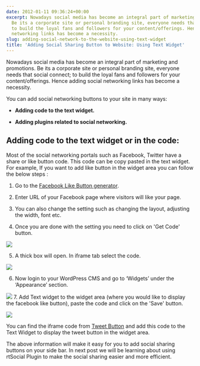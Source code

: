 ```yaml
---
date: 2012-01-11 09:36:24+00:00
excerpt: Nowadays social media has become an integral part of marketing and promotions.
  Be its a corporate site or personal branding site, everyone needs that social connect;
  to build the loyal fans and followers for your content/offerings. Hence adding social
  networking links has become a necessity.
slug: adding-social-network-to-the-website-using-text-widget
title: 'Adding Social Sharing Button to Website: Using Text Widget'
---
```


Nowadays social media has become an integral part of marketing and promotions. Be its a corporate site or personal branding site, everyone needs that social connect; to build the loyal fans and followers for your content/offerings. Hence adding social networking links has become a necessity.

You can add social networking buttons to your site in many ways:



	
  * **Adding code to the text widget.**

	
  * **Adding plugins related to social networking.**




## Adding code to the text widget or in the code:


Most of the social networking portals such as Facebook, Twitter have a share or like button code. This code can be copy pasted in the text widget. For example, If you want to add like button in the widget area you can follow the below steps :


1. Go to the [Facebook Like Button generator](http://developers.facebook.com/docs/reference/plugins/like/).




2. Enter URL of your Facebook page where visitors will like your page.




3. You can also change the setting such as changing the layout, adjusting the width, font etc.




4. Once you are done with the setting you need to click on 'Get Code' button.




[![](https://rtcamp.com/wp-content/uploads/2012/01/URL3.jpg)](https://rtcamp.com/wp-content/uploads/2012/01/URL3.jpg)




5. A thick box will open. In iframe tab select the code.




[![](https://rtcamp.com/wp-content/uploads/2012/01/code.jpg)](https://rtcamp.com/wp-content/uploads/2012/01/code.jpg)




6. Now login to your WordPress CMS and go to ‘Widgets’ under the ‘Appearance’ section.




[![](https://rtcamp.com/wp-content/uploads/2012/01/widget.jpg)](https://rtcamp.com/wp-content/uploads/2012/01/widget.jpg)
7. Add Text widget to the widget area (where you would like to display the facebook like button), paste the code and click on the 'Save' button.




[![](https://rtcamp.com/wp-content/uploads/2012/01/text1.jpg)](https://rtcamp.com/wp-content/uploads/2012/01/text1.jpg)




You can find the iframe code from [Tweet Button](https://dev.twitter.com/docs/tweet-button) and add this code to the Text Widget to display the tweet button in the widget area.




The above information will make it easy for you to add social sharing buttons on your side bar. In next post we will be learning about using rtSocial Plugin to make the social sharing easier and more efficient.
